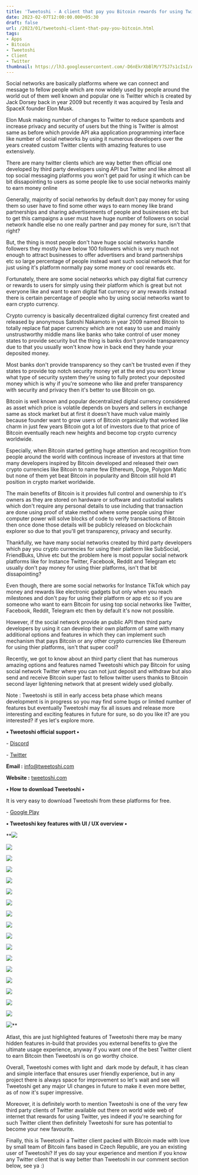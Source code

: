 ```yaml
---
title: 'Tweetoshi - A client that pay you Bitcoin rewards for using Twitter.'
date: 2023-02-07T12:00:00.000+05:30
draft: false
url: /2023/01/tweetoshi-client-that-pay-you-bitcoin.html
tags: 
- Apps
- Bitcoin
- Tweetoshi
- Client
- Twitter
thumbnail: https://lh3.googleusercontent.com/-D6nEkrXbBlM/Y7SJ7s1cIsI/AAAAAAAAQHg/Bv4oNPAsb_4b0KSFzlrEWLfNJQzC6ZY2ACNcBGAsYHQ/s1600/1672776170415294-0.png
---
```


  

Social networks are basically platforms where we can connect and message to fellow people which are now widely used by people around the world out of them well known and popular one is Twitter which is created by Jack Dorsey back in year 2009 but recently it was acquired by Tesla and SpaceX founder Elon Musk.

  

Elon Musk making number of changes to Twitter to reduce spambots and increase privacy and security of users but the thing is Twitter is almost same as before which provide API aka application programming interface like number of social networks by using it numerous developers over the years created custom Twitter clients with amazing features to use extensively.

  

There are many twitter clients which are way better then official one developed by third party developers using API but Twitter and like almost all top social messaging platforms you won't get paid for using it which can be bit dissapointing to users as some people like to use social networks mainly to earn money online 

  

Generally, majority of social networks by default don't pay money for using them so user have to find some other ways to earn money like brand partnerships and sharing advertisements of people and businesses etc but to get this campaigns a user must have huge number of followers on social network handle else no one really partner and pay money for sure, isn't that right?

  

But, the thing is most people don't have huge social networks handle followers they mostly have below 100 followers which is very much not enough to attract businesses to offer advertisers and brand partnerships etc so large percentage of people instead want such social network that for just using it's platform normally pay some money or cool rewards etc.

  

Fortunately, there are some social networks which pay digital fiat currency or rewards to users for simply using their platform which is great but not everyone like and want to earn digital fiat currency or any rewards instead there is certain percentage of people who by using social networks want to earn crypto currency.

  

Crypto currency is basically decentralized digital currency first created and released by anonymous Satoshi Nakamoto in year 2009 named Bitcoin to totally replace fiat paper currency which are not easy to use and mainly unstrustworthy middle mans like banks who take control of user money states to provide security but the thing is banks don't provide transparency due to that you usually won't know how in back end they hande your deposited money.

  

Most banks don't provide transparency so they can't be trusted even if they states to provide top notch security money yet at the end you won't know what type of security system they're using to fully protect your deposited money which is why if you're someone who like and prefer transparency with security and privacy then it's better to use Bitcoin on go.

  

Bitcoin is well known and popular decentralized digital currency considered  as asset which price is volatile depends on buyers and sellers in exchange same as stock market but at first it doesn't have much value mainly because founder want to grow users of Bitcoin organically that worked like charm in just few years Bitcoin got a lot of investors due to that price of Bitcoin eventually reach new heights and become top crypto currency worldwide.

  

Especially, when Bitcoin started getting huge attention and recognition from people around the world with continous increase of investors at that time many developers inspired by Bitcoin developed and released their own crypto currencies like Bitcoin to name few Ethereum, Doge, Polygon Matic but none of them yet beat Bitcoin in popularity and Bitcoin still hold #1 position in crypto market worldwide.

  

The main benefits of Bitcoin is it provides full control and ownership to it's owners as they are stored on hardware or software and custodial wallets which don't require any personal details to use including that transaction are done using proof of stake method where some people using thier computer power will solve blocks of code to verify transactions of Bitcoin then once done those details will be publicly released on blockchain explorer so due to that you'll get transparency, privacy and security.

  

Thankfully, we have many social networks created by third party developers which pay you crypto currencies for using their platform like SubSocial, FriendBuks, Uhive etc but the problem here is most popular social network platforms like for Instance Twitter, Facebook, Reddit and Telegram etc usually don't pay money for using thier platforms, isn't that bit dissapointing?

  

Even though, there are some social networks for Instance TikTok which pay money and rewards like electronic gadgets but only when you reach milestones and don't pay for using their platform or app etc so if you are someone who want to earn Bitcoin for using top social networks like Twitter, Facebook, Reddit, Telegram etc then by default it's now not possible.

  

However, if the social network provide an public API then third party developers by using it can develop their own platform of same with many additional options and features in which they can implement such mechanism that pays Bitcoin or any other crypto currencies like Ethereum for using thier platforms, isn't that super cool?

  

Recently, we got to know about an third party client that has numerous amazing options and features named Tweetoshi which pay Bitcoin for using social network Twitter where you can not just deposit and withdraw but also send and receive Bitcoin super fast to fellow twitter users thanks to Bitcoin second layer lightening network that at present widely used globally.

  

Note : Tweetoshi is still in early access beta phase which means development is in progress so you may find some bugs or limited number of features but eventually Tweetoshi may fix all issues and release more interesting and exciting features in future for sure, so do you like it? are you interested? if yes let's explore more.

  

**• Tweetoshi official support •**

\- [Discord](https://discord.gg/GduN6fB6NN)

\- [Twitter](https://twitter.com/TweetoshiApp?s=20)

**Email :** [info@tweetoshi.com](mailto:info@tweetoshi.com)

**Website :** [tweetoshi.com](http://tweetoshi.com)

  

**• How to download Tweetoshi •**

It is very easy to download Tweetoshi from these platforms for free.

  

\- [Google Play](https://play.google.com/store/apps/details?id=com.tweetoshi.client)

  

**• Tweetoshi key features with UI / UX overview •**

 **![](https://lh3.googleusercontent.com/-vI4teUrvIis/Y7UAEi9QASI/AAAAAAAAQIs/mXbWm6XGq5QrxAhWyiTvtzdZFMX1YgciACNcBGAsYHQ/s1600/1672806413743400-0.png) 

 ![](https://lh3.googleusercontent.com/-JcvWbacyEtI/Y7UADvR8CxI/AAAAAAAAQIo/9n2CVGs0gxUrRb-gWc_SDTnRuujK3S5EwCNcBGAsYHQ/s1600/1672806405057673-1.png) 

 ![](https://lh3.googleusercontent.com/-fx1ipMer3OQ/Y7UABd3HzGI/AAAAAAAAQIk/9sH0EzIK_Io5PoCPu9B4Lu7NEggFU0VkwCNcBGAsYHQ/s1600/1672806400957581-2.png) 

 ![](https://lh3.googleusercontent.com/-1Hbblkg0Nlc/Y7UAAQq9XRI/AAAAAAAAQIg/ppKznHxLY6EPLoKAcUr-bfeaqqiHTi4fACNcBGAsYHQ/s1600/1672806394887579-3.png) 

 ![](https://lh3.googleusercontent.com/-DdzFGjzwKug/Y7T_-1FmStI/AAAAAAAAQIc/0vxajoVIJ6cF3CXoqvBPFjeUWtuJ261BwCNcBGAsYHQ/s1600/1672806389395528-4.png) 

 ![](https://lh3.googleusercontent.com/-CFuux3wSkgE/Y7T_9bjazbI/AAAAAAAAQIY/EIWoiqCW9G8atNahIsf6jRiHuSJvDp_jQCNcBGAsYHQ/s1600/1672806385555608-5.png) 

 ![](https://lh3.googleusercontent.com/-ur2Ci6a9_7M/Y7T_8R-exBI/AAAAAAAAQIU/HG3oq1q3UrQORc-ELTzPgANdxa1GNDyuQCNcBGAsYHQ/s1600/1672806381632489-6.png) 

 ![](https://lh3.googleusercontent.com/-YlnoNcCEudw/Y7T_7V_OV0I/AAAAAAAAQIQ/M3TIytGmNWsP6Z33hNof2V_KKNJxh_3aACNcBGAsYHQ/s1600/1672806376173176-7.png) 

 ![](https://lh3.googleusercontent.com/-nGtRgIOphDo/Y7T_6HoM1bI/AAAAAAAAQIM/MhvBZB_ZT1Mw5wL6MhbETPsW-FQc24jFQCNcBGAsYHQ/s1600/1672806370716008-8.png) 

 ![](https://lh3.googleusercontent.com/-doAa4zKTIE4/Y7T_4k3XsNI/AAAAAAAAQII/nsMinW3lOfwNNiKAESaZXDijKBhZw9itQCNcBGAsYHQ/s1600/1672806365147758-9.png) 

 ![](https://lh3.googleusercontent.com/-D0G9CkFwVW4/Y7T_3X5SByI/AAAAAAAAQIE/rxAo-N0FPYgfVRJECmozwZDKtRZObvmmACNcBGAsYHQ/s1600/1672806359588624-10.png) 

 ![](https://lh3.googleusercontent.com/-HkZCPp485h8/Y7T_1_RH8PI/AAAAAAAAQIA/muA--e6qsMMs7wr8T83fH1xRxbj1Qes-gCNcBGAsYHQ/s1600/1672806356230917-11.png) 

 ![](https://lh3.googleusercontent.com/-Eg2iR1ktu1o/Y7T_1I5jXtI/AAAAAAAAQH8/gfhBo0Kc2mEHRcFk9mgTlqTJQafVeQsmgCNcBGAsYHQ/s1600/1672806352674374-12.png) 

 ![](https://lh3.googleusercontent.com/-xxnYJAOIkq8/Y7T_0IfwfeI/AAAAAAAAQH4/LPX2JPP8ILQHNWEaKxPJ1PdPtJer8bWoQCNcBGAsYHQ/s1600/1672806349171740-13.png) 

 ![](https://lh3.googleusercontent.com/-mlfQavoPUVA/Y7T_zVfd5cI/AAAAAAAAQH0/GCUgSOe6vAQhvjeTcPxS7NnNeWBNPKWIwCNcBGAsYHQ/s1600/1672806345525231-14.png) 

 ![](https://lh3.googleusercontent.com/-VAJNy7B8M3U/Y7T_yVzVS1I/AAAAAAAAQHw/0hFV6hiOy-kkCzVMiJfdVm1h6dZchk_QgCNcBGAsYHQ/s1600/1672806342349807-15.png) 

 ![](https://lh3.googleusercontent.com/-qxspn9N88sY/Y7T_xtid-DI/AAAAAAAAQHs/Xa93zZzLWUAJ7M8lkQL0IjyeLDypr5QfwCNcBGAsYHQ/s1600/1672806339068846-16.png) 

 ![](https://lh3.googleusercontent.com/-_Ovq3pk4AZc/Y7T_w3fDvfI/AAAAAAAAQHo/o7z7K9L-JXYRp-BSZBO3suHJsJPtF9XTACNcBGAsYHQ/s1600/1672806334628888-17.png)** 

Atlast, this are just highlighted features of Tweetoshi there may be many hidden features in-build that provides you external benefits to give the ultimate usage experience, anyway if you want one of the best Twitter client to earn Bitcoin then Tweetoshi is on go worthy choice.

  

Overall, Tweetoshi comes with light and  dark mode by default, it has clean and simple interface that ensures user friendly experience, but in any project there is always space for improvement so let's wait and see will Tweetoshi get any major UI changes in future to make it even more better, as of now it's super impressive.

  

Moreover, it is definitely worth to mention Tweetoshi is one of the very few third party clients of Twitter available out there on world wide web of internet that rewards for using Twitter, yes indeed if you're searching for such Twitter client then definitely Tweetoshi for sure has potential to become your new favourite.

  

Finally, this is Tweetoshi a Twitter client packed with Bitcoin made with love by small team of Bitcoin fans based in Czech Republic, are you an existing user of Tweetoshi? If yes do say your experience and mention if you know any Twitter client that is way better than Tweetoshi in our comment section below, see ya :)